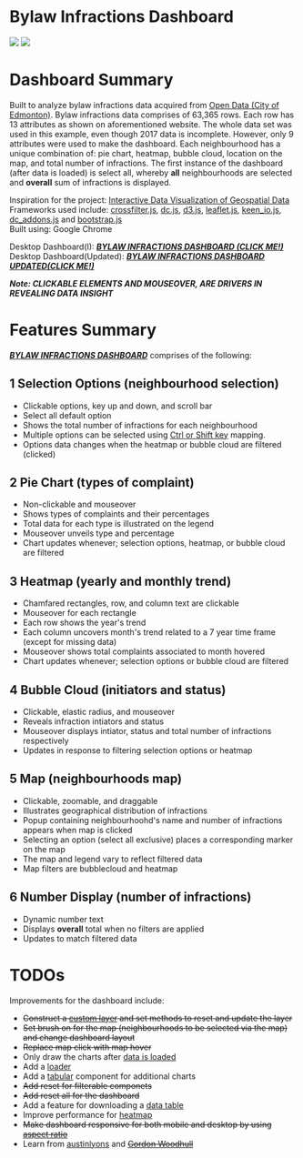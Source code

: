 # Bylaw Infractions Dashboard
![](bylaw_infractions.gif)
![](responsive.gif)

# Dashboard Summary
Built to analyze bylaw infractions data acquired from [Open Data (City of Edmonton)](https://data.edmonton.ca/Community-Services/Bylaw-Infractions/xgwu-c37w). Bylaw infractions data comprises of 63,365 rows. Each row has 13 attributes as shown on aforementioned website. The whole data set was used in this example, even though 2017 data is incomplete. However, only 9 attributes were used to make the dashboard. Each neighbourhood has a unique combination of: pie chart, heatmap, bubble cloud, location on the map, and total number of infractions. The first instance of the dashboard (after data is loaded) is select all, whereby **all** neighbourhoods are selected and **overall** sum of infractions is displayed.

Inspiration for the project: [Interactive Data Visualization of Geospatial Data](http://adilmoujahid.com/posts/2016/08/interactive-data-visualization-geospatial-d3-dc-leaflet-python/)<br>
Frameworks used include: [crossfilter.js](http://square.github.io/crossfilter/), [dc.js](https://dc-js.github.io/dc.js/), [d3.js](https://d3js.org/), [leaflet.js](http://leafletjs.com/), [keen_io.js](https://keen.github.io/dashboards/), [dc_addons.js](https://github.com/Intellipharm/dc-addons) and [bootstrap.js](https://getbootstrap.com/docs/3.3/javascript/)<br>
Built using: Google Chrome

Desktop Dashboard(I): [*****BYLAW INFRACTIONS DASHBOARD (CLICK ME!)*****](https://mikelotis.github.io/Edmonton-Bylaw-Infractions-I/)<br>
Desktop Dashboard(Updated): [*****BYLAW INFRACTIONS DASHBOARD UPDATED(CLICK ME!)*****](https://mikelotis.github.io/Edmonton-Bylaw-Infractions-Updated/)

***Note: CLICKABLE ELEMENTS AND MOUSEOVER, ARE DRIVERS IN REVEALING DATA INSIGHT***

# Features Summary
 [***BYLAW INFRACTIONS DASHBOARD***](https://mikelotis.github.io/Edmonton-Bylaw-Infractions-I/) comprises of the following:
## 1 Selection Options (neighbourhood selection)
* Clickable options, key up and down, and scroll bar
* Select all default option
* Shows the total number of infractions for each neighbourhood
* Multiple options can be selected using [Ctrl or Shift key](https://www.discoverskills.com/select-multiple-files-ctrl-shift-keys/) mapping.
* Options data changes when the heatmap or bubble cloud are filtered (clicked)
## 2 Pie Chart (types of complaint)
* Non-clickable and mouseover
* Shows types of complaints and their percentages
* Total data for each type is illustrated on the legend
* Mouseover unveils type and percentage
* Chart updates whenever; selection options, heatmap, or bubble cloud are filtered 
## 3 Heatmap (yearly and monthly trend)
* Chamfared rectangles, row, and column text are clickable 
* Mouseover for each rectangle
* Each row shows the year's trend 
* Each column uncovers month's trend related to a 7 year time frame (except for missing data)
* Mouseover shows total complaints associated to month hovered
* Chart updates whenever; selection options or bubble cloud are filtered
## 4 Bubble Cloud (initiators and status)
* Clickable, elastic radius, and mouseover
* Reveals infraction intiators and status 
* Mouseover displays intiator, status and total number of infractions respectively
* Updates in response to filtering selection options or heatmap
## 5 Map (neighbourhoods map)
* Clickable, zoomable, and draggable
* Illustrates geographical distribution of infractions 
* Popup containing neighbourhoohd's name and number of infractions appears when map is clicked
* Selecting an option (select all exclusive) places a corresponding marker on the map
* The map and legend vary to reflect filtered data 
* Map filters are bubblecloud and heatmap 
## 6 Number Display (number of infractions)
* Dynamic number text
* Displays **overall** total when no filters are applied
* Updates to match filtered data
# TODOs
Improvements for the dashboard include:
* ~~Construct a [custom layer](http://leafletjs.com/examples/extending/extending-2-layers.html) and set methods to reset and update the layer~~
* ~~Set brush on for the map (neighbourhoods to be selected via the map) and change dashboard layout~~
* ~~Replace map click with map hover~~
* Only draw the charts after [data is loaded](http://adilmoujahid.com/posts/2016/08/interactive-data-visualization-geospatial-d3-dc-leaflet-python/)
* Add a [loader](https://www.w3schools.com/howto/howto_css_loader.asp)
* Add a [tabular](https://keen.github.io/dashboards/examples/connected-devices/) component for additional charts
* ~~Add reset for filterable componets~~
* ~~Add reset all for the dashboard~~
* Add a feature for downloading a [data table](http://dc-js.github.io/dc.js/examples/download-table.html)
* Improve performance for [heatmap](http://dc-js.github.io/dc.js/examples/heatmap-filtering.html)
* ~~Make dashboard responsive for both mobile and desktop by using [aspect ratio](https://blog.webkid.io/responsive-chart-usability-d3/)~~
* Learn from [austinlyons](https://github.com/austinlyons/dcjs-leaflet-untappd) and ~~[Gordon Woodhull](http://bl.ocks.org/gordonwoodhull/c506b130f17cd77a015b2b229ecb4f22)~~

